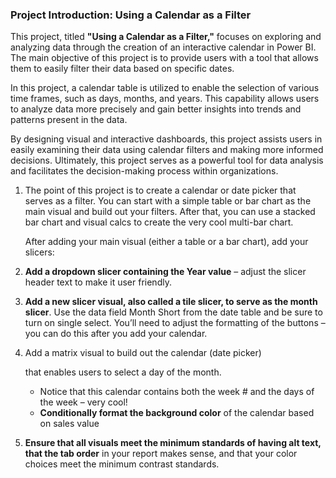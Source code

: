 ### Project Introduction: Using a Calendar as a Filter 

This project, titled **"Using a Calendar as a Filter,"** focuses on exploring and analyzing data through the creation of an interactive calendar in Power BI. The main objective of this project is to provide users with a tool that allows them to easily filter their data based on specific dates.

In this project, a calendar table is utilized to enable the selection of various time frames, such as days, months, and years. This capability allows users to analyze data more precisely and gain better insights into trends and patterns present in the data.

By designing visual and interactive dashboards, this project assists users in easily examining their data using calendar filters and making more informed decisions. Ultimately, this project serves as a powerful tool for data analysis and facilitates the decision-making process within organizations.











1. The point of this project is to create a calendar or date picker that serves as a filter. You can start with a simple table or bar chart as the main visual and build out your filters. After that, you can use a stacked bar chart and visual calcs to create the very cool multi-bar chart. 

   After adding your main visual (either a table or a bar chart), add your slicers:

2.  **Add a dropdown slicer containing the Year value** – adjust the slicer header text to make it user friendly.

3. **Add a new slicer visual, also called a tile slicer, to serve as the month slicer**. Use the data field Month Short from the date table and be sure to turn on single select. You’ll need to adjust the formatting of the buttons – you can do this after you add your calendar.

4. Add a matrix visual to build out the calendar (date picker) 

   that enables users to select a day of the month.

   - Notice that this calendar contains both the week # and the days of the week – very cool!
   - **Conditionally format the background color** of the calendar based on sales value

5. **Ensure that all visuals meet the minimum standards of having alt text, that the tab order** in your report makes sense, and that your color choices meet the minimum contrast standards.
